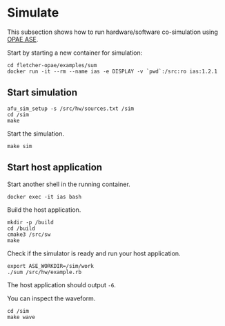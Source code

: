 # Simulate

This subsection shows how to run hardware/software co-simulation using [OPAE ASE](https://github.com/OPAE/opae-sim).

Start by starting a new container for simulation:

```
cd fletcher-opae/examples/sum
docker run -it --rm --name ias -e DISPLAY -v `pwd`:/src:ro ias:1.2.1
```

## Start simulation

```
afu_sim_setup -s /src/hw/sources.txt /sim
cd /sim
make
```

Start the simulation.

```
make sim
```

## Start host application

Start another shell in the running container.

```
docker exec -it ias bash
```

Build the host application.

```
mkdir -p /build
cd /build
cmake3 /src/sw
make
```

Check if the simulator is ready and run your host application.

```
export ASE_WORKDIR=/sim/work
./sum /src/hw/example.rb
```

The host application should output `-6`.

You can inspect the waveform.

```
cd /sim
make wave
```
